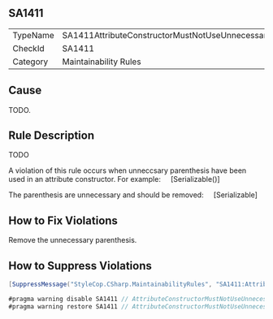 ﻿## SA1411

<table>
<tr>
  <td>TypeName</td>
  <td>SA1411AttributeConstructorMustNotUseUnnecessaryParenthesis</td>
</tr>
<tr>
  <td>CheckId</td>
  <td>SA1411</td>
</tr>
<tr>
  <td>Category</td>
  <td>Maintainability Rules</td>
</tr>
</table>

## Cause

TODO.

## Rule Description

TODO

A violation of this rule occurs when unneccsary parenthesis have been used in an attribute constructor. For example:
    
                    [Serializable()]



The parenthesis are unnecessary and should be removed:
    
                    [Serializable]



## How to Fix Violations

Remove the unnecessary parenthesis.

## How to Suppress Violations

```csharp
[SuppressMessage("StyleCop.CSharp.MaintainabilityRules", "SA1411:AttributeConstructorMustNotUseUnnecessaryParenthesis", Justification = "Reviewed.")]
```

```csharp
#pragma warning disable SA1411 // AttributeConstructorMustNotUseUnnecessaryParenthesis
#pragma warning restore SA1411 // AttributeConstructorMustNotUseUnnecessaryParenthesis
```
